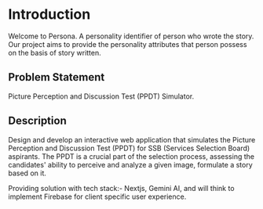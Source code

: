 # Introduction

Welcome to Persona. A personality identifier of person who wrote the story. Our project aims to provide the personality attributes that person possess on the basis of story written.

## Problem Statement
Picture Perception and Discussion Test (PPDT) Simulator.

## Description 

Design and develop an interactive web application that simulates the Picture Perception and Discussion Test (PPDT) for SSB (Services Selection Board) aspirants. The PPDT is a crucial part of the selection process, assessing the candidates' ability to perceive and analyze a given image, formulate a story based on it.

Providing solution with tech stack:- Nextjs, Gemini AI, and will think to implement Firebase for client specific user experience.


   